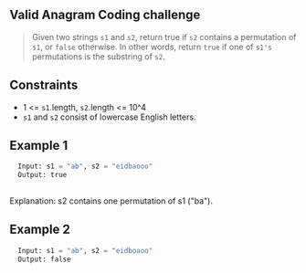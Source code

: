 ## Valid Anagram Coding challenge
> Given two strings `s1` and `s2`, return true if `s2` contains a permutation of `s1`, or `false` otherwise.
In other words, return `true` if one of `s1's` permutations is the substring of `s2`.

## Constraints
- 1 <= `s1`.length, `s2`.length <= 10^4
-  `s1` and `s2` consist of lowercase English letters.

## Example 1
```Python
  Input: s1 = "ab", s2 = "eidbaooo"
  Output: true
  
```
Explanation: s2 contains one permutation of s1 ("ba").

## Example 2
```Python
  Input: s1 = "ab", s2 = "eidboaoo"
  Output: false
```


